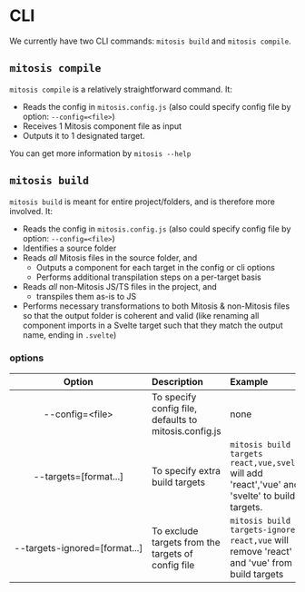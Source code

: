 # CLI

We currently have two CLI commands: `mitosis build` and `mitosis compile`.

## `mitosis compile`

`mitosis compile` is a relatively straightforward command. It:

- Reads the config in `mitosis.config.js` (also could specify config file by option: `--config=<file>`)
- Receives 1 Mitosis component file as input
- Outputs it to 1 designated target.

You can get more information by `mitosis --help`

## `mitosis build`

`mitosis build` is meant for entire project/folders, and is therefore more involved. It:

- Reads the config in `mitosis.config.js` (also could specify config file by option: `--config=<file>`)
- Identifies a source folder
- Reads _all_ Mitosis files in the source folder, and
  - Outputs a component for each target in the config or cli options
  - Performs additional transpilation steps on a per-target basis
- Reads _all_ non-Mitosis JS/TS files in the project, and
  - transpiles them as-is to JS
- Performs necessary transformations to both Mitosis & non-Mitosis files so that the output folder is coherent and valid (like renaming all component imports in a Svelte target such that they match the output name, ending in `.svelte`)

### options

|                             Option                              | Description                                           | Example                                                                                          |
| :-------------------------------------------------------------: | :---------------------------------------------------- | :----------------------------------------------------------------------------------------------- |
|       <p style="white-space:nowrap">--config=\<file\></p>       | To specify config file, defaults to mitosis.config.js | none                                                                                             |
|     <p style="white-space:nowrap">--targets=[format...]</p>     | To specify extra build targets                        | `mitosis build --targets react,vue,svelte` will add 'react','vue' and 'svelte' to build targets. |
| <p style="white-space:nowrap">--targets-ignored=[format...]</p> | To exclude targets from the targets of config file    | `mitosis build --targets-ignored react,vue` will remove 'react' and 'vue' from build targets     |
